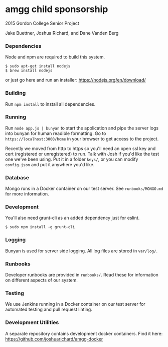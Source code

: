# amgg child sponsorship
2015 Gordon College Senior Project

Jake Buettner, Joshua Richard, and Dane Vanden Berg

### Dependencies
Node and npm are required to build this system.

```shell
$ sudo apt-get install nodejs
$ brew install nodejs
```

or just go here and run an installer: https://nodejs.org/en/download/

### Building
Run `npm install` to install all dependencies.

### Running
Run `node app.js | bunyan` to start the application and pipe the server logs into bunyan for human readible formatting. Go to `https://localhost:3000/home` in your browser to get access to the project.

Recently we moved from http to https so you'll need an open ssl key and cert (registered or unregistered) to run. Talk with Josh if you'd like the test one we've been using. Put it in a folder `keys/`, or you can modify `config.json` and put it anywhere you'd like.

### Database
Mongo runs in a Docker container on our test server. See `runbooks/MONGO.md` for more information.

### Development
You'll also need grunt-cli as an added dependency just for eslint.

```shell
$ sudo npm install -g grunt-cli
```

### Logging
Bunyan is used for server side logging. All log files are stored in `var/log/`.

### Runbooks
Developer runbooks are provided in `runbooks/`. Read these for information on different aspects of our system.

### Testing
We use Jenkins running in a Docker container on our test server for automated testing and pull request linting.

### Development Utilities
A separate repository contains development docker containers. Find it here: https://github.com/joshuarichard/amgg-docker
